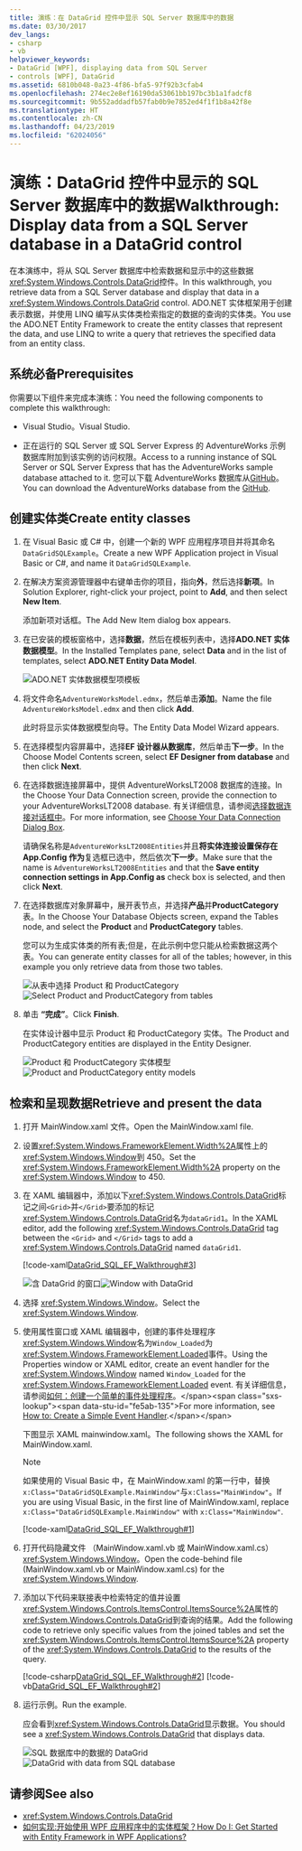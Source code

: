 ```yaml
---
title: 演练：在 DataGrid 控件中显示 SQL Server 数据库中的数据
ms.date: 03/30/2017
dev_langs:
- csharp
- vb
helpviewer_keywords:
- DataGrid [WPF], displaying data from SQL Server
- controls [WPF], DataGrid
ms.assetid: 6810b048-0a23-4f86-bfa5-97f92b3cfab4
ms.openlocfilehash: 274ec2e8ef16190da53061bb197bc3b1a1fadcf8
ms.sourcegitcommit: 9b552addadfb57fab0b9e7852ed4f1f1b8a42f8e
ms.translationtype: HT
ms.contentlocale: zh-CN
ms.lasthandoff: 04/23/2019
ms.locfileid: "62024056"
---
```

# <a name="walkthrough-display-data-from-a-sql-server-database-in-a-datagrid-control"></a><span data-ttu-id="fe5ab-102">演练：DataGrid 控件中显示的 SQL Server 数据库中的数据</span><span class="sxs-lookup"><span data-stu-id="fe5ab-102">Walkthrough: Display data from a SQL Server database in a DataGrid control</span></span>

<span data-ttu-id="fe5ab-103">在本演练中，将从 SQL Server 数据库中检索数据和显示中的这些数据<xref:System.Windows.Controls.DataGrid>控件。</span><span class="sxs-lookup"><span data-stu-id="fe5ab-103">In this walkthrough, you retrieve data from a SQL Server database and display that data in a <xref:System.Windows.Controls.DataGrid> control.</span></span> <span data-ttu-id="fe5ab-104">ADO.NET 实体框架用于创建表示数据，并使用 LINQ 编写从实体类检索指定的数据的查询的实体类。</span><span class="sxs-lookup"><span data-stu-id="fe5ab-104">You use the ADO.NET Entity Framework to create the entity classes that represent the data, and use LINQ to write a query that retrieves the specified data from an entity class.</span></span>

## <a name="prerequisites"></a><span data-ttu-id="fe5ab-105">系统必备</span><span class="sxs-lookup"><span data-stu-id="fe5ab-105">Prerequisites</span></span>

<span data-ttu-id="fe5ab-106">你需要以下组件来完成本演练：</span><span class="sxs-lookup"><span data-stu-id="fe5ab-106">You need the following components to complete this walkthrough:</span></span>

- <span data-ttu-id="fe5ab-107">Visual Studio。</span><span class="sxs-lookup"><span data-stu-id="fe5ab-107">Visual Studio.</span></span>

- <span data-ttu-id="fe5ab-108">正在运行的 SQL Server 或 SQL Server Express 的 AdventureWorks 示例数据库附加到该实例的访问权限。</span><span class="sxs-lookup"><span data-stu-id="fe5ab-108">Access to a running instance of SQL Server or SQL Server Express that has the AdventureWorks sample database attached to it.</span></span> <span data-ttu-id="fe5ab-109">您可以下载 AdventureWorks 数据库从[GitHub](https://github.com/Microsoft/sql-server-samples/releases)。</span><span class="sxs-lookup"><span data-stu-id="fe5ab-109">You can download the AdventureWorks database from the [GitHub](https://github.com/Microsoft/sql-server-samples/releases).</span></span>

## <a name="create-entity-classes"></a><span data-ttu-id="fe5ab-110">创建实体类</span><span class="sxs-lookup"><span data-stu-id="fe5ab-110">Create entity classes</span></span>

1. <span data-ttu-id="fe5ab-111">在 Visual Basic 或 C# 中，创建一个新的 WPF 应用程序项目并将其命名`DataGridSQLExample`。</span><span class="sxs-lookup"><span data-stu-id="fe5ab-111">Create a new WPF Application project in Visual Basic or C#, and name it `DataGridSQLExample`.</span></span>

2. <span data-ttu-id="fe5ab-112">在解决方案资源管理器中右键单击你的项目，指向**外**，然后选择**新项**。</span><span class="sxs-lookup"><span data-stu-id="fe5ab-112">In Solution Explorer, right-click your project, point to **Add**, and then select **New Item**.</span></span>

     <span data-ttu-id="fe5ab-113">添加新项对话框。</span><span class="sxs-lookup"><span data-stu-id="fe5ab-113">The Add New Item dialog box appears.</span></span>

3. <span data-ttu-id="fe5ab-114">在已安装的模板窗格中，选择**数据**，然后在模板列表中，选择**ADO.NET 实体数据模型**。</span><span class="sxs-lookup"><span data-stu-id="fe5ab-114">In the Installed Templates pane, select **Data** and in the list of templates, select **ADO.NET Entity Data Model**.</span></span>

     ![ADO.NET 实体数据模型项模板](../../wcf/feature-details/./media/ado-net-entity-data-model-item-template.png)

4. <span data-ttu-id="fe5ab-116">将文件命名`AdventureWorksModel.edmx`，然后单击**添加**。</span><span class="sxs-lookup"><span data-stu-id="fe5ab-116">Name the file `AdventureWorksModel.edmx` and then click **Add**.</span></span>

     <span data-ttu-id="fe5ab-117">此时将显示实体数据模型向导。</span><span class="sxs-lookup"><span data-stu-id="fe5ab-117">The Entity Data Model Wizard appears.</span></span>

5. <span data-ttu-id="fe5ab-118">在选择模型内容屏幕中，选择**EF 设计器从数据库**，然后单击**下一步**。</span><span class="sxs-lookup"><span data-stu-id="fe5ab-118">In the Choose Model Contents screen, select **EF Designer from database** and then click **Next**.</span></span>

6. <span data-ttu-id="fe5ab-119">在选择数据连接屏幕中，提供 AdventureWorksLT2008 数据库的连接。</span><span class="sxs-lookup"><span data-stu-id="fe5ab-119">In the Choose Your Data Connection screen, provide the connection to your AdventureWorksLT2008 database.</span></span> <span data-ttu-id="fe5ab-120">有关详细信息，请参阅[选择数据连接对话框中](https://go.microsoft.com/fwlink/?LinkId=160190)。</span><span class="sxs-lookup"><span data-stu-id="fe5ab-120">For more information, see [Choose Your Data Connection Dialog Box](https://go.microsoft.com/fwlink/?LinkId=160190).</span></span>

    <span data-ttu-id="fe5ab-121">请确保名称是`AdventureWorksLT2008Entities`并且**将实体连接设置保存在 App.Config 作为**复选框已选中，然后依次**下一步**。</span><span class="sxs-lookup"><span data-stu-id="fe5ab-121">Make sure that the name is `AdventureWorksLT2008Entities` and that the **Save entity connection settings in App.Config as** check box is selected, and then click **Next**.</span></span>

7. <span data-ttu-id="fe5ab-122">在选择数据库对象屏幕中，展开表节点，并选择**产品**并**ProductCategory**表。</span><span class="sxs-lookup"><span data-stu-id="fe5ab-122">In the Choose Your Database Objects screen, expand the Tables node, and select the **Product** and **ProductCategory** tables.</span></span>

     <span data-ttu-id="fe5ab-123">您可以为生成实体类的所有表;但是，在此示例中您只能从检索数据这两个表。</span><span class="sxs-lookup"><span data-stu-id="fe5ab-123">You can generate entity classes for all of the tables; however, in this example you only retrieve data from those two tables.</span></span>

     <span data-ttu-id="fe5ab-124">![从表中选择 Product 和 ProductCategory](./media/datagrid-sql-ef-step4.png "DataGrid_SQL_EF_Step4")</span><span class="sxs-lookup"><span data-stu-id="fe5ab-124">![Select Product and ProductCategory from tables](./media/datagrid-sql-ef-step4.png "DataGrid_SQL_EF_Step4")</span></span>

8. <span data-ttu-id="fe5ab-125">单击 **“完成”**。</span><span class="sxs-lookup"><span data-stu-id="fe5ab-125">Click **Finish**.</span></span>

     <span data-ttu-id="fe5ab-126">在实体设计器中显示 Product 和 ProductCategory 实体。</span><span class="sxs-lookup"><span data-stu-id="fe5ab-126">The Product and ProductCategory entities are displayed in the Entity Designer.</span></span>

     <span data-ttu-id="fe5ab-127">![Product 和 ProductCategory 实体模型](./media/datagrid-sql-ef-step5.png "DataGrid_SQL_EF_Step5")</span><span class="sxs-lookup"><span data-stu-id="fe5ab-127">![Product and ProductCategory entity models](./media/datagrid-sql-ef-step5.png "DataGrid_SQL_EF_Step5")</span></span>

## <a name="retrieve-and-present-the-data"></a><span data-ttu-id="fe5ab-128">检索和呈现数据</span><span class="sxs-lookup"><span data-stu-id="fe5ab-128">Retrieve and present the data</span></span>

1. <span data-ttu-id="fe5ab-129">打开 MainWindow.xaml 文件。</span><span class="sxs-lookup"><span data-stu-id="fe5ab-129">Open the MainWindow.xaml file.</span></span>

2. <span data-ttu-id="fe5ab-130">设置<xref:System.Windows.FrameworkElement.Width%2A>属性上的<xref:System.Windows.Window>到 450。</span><span class="sxs-lookup"><span data-stu-id="fe5ab-130">Set the <xref:System.Windows.FrameworkElement.Width%2A> property on the <xref:System.Windows.Window> to 450.</span></span>

3. <span data-ttu-id="fe5ab-131">在 XAML 编辑器中，添加以下<xref:System.Windows.Controls.DataGrid>标记之间`<Grid>`并`</Grid>`要添加的标记<xref:System.Windows.Controls.DataGrid>名为`dataGrid1`。</span><span class="sxs-lookup"><span data-stu-id="fe5ab-131">In the XAML editor, add the following <xref:System.Windows.Controls.DataGrid> tag between the `<Grid>` and `</Grid>` tags to add a <xref:System.Windows.Controls.DataGrid> named `dataGrid1`.</span></span>

     [!code-xaml[DataGrid_SQL_EF_Walkthrough#3](~/samples/snippets/csharp/VS_Snippets_Wpf/DataGrid_SQL_EF_Walkthrough/CS/MainWindow.xaml#3)]

     <span data-ttu-id="fe5ab-132">![含 DataGrid 的窗口](./media/datagrid-sql-ef-step6.png "DataGrid_SQL_EF_Step6")</span><span class="sxs-lookup"><span data-stu-id="fe5ab-132">![Window with DataGrid](./media/datagrid-sql-ef-step6.png "DataGrid_SQL_EF_Step6")</span></span>

4. <span data-ttu-id="fe5ab-133">选择 <xref:System.Windows.Window>。</span><span class="sxs-lookup"><span data-stu-id="fe5ab-133">Select the <xref:System.Windows.Window>.</span></span>

5. <span data-ttu-id="fe5ab-134">使用属性窗口或 XAML 编辑器中，创建的事件处理程序<xref:System.Windows.Window>名为`Window_Loaded`为<xref:System.Windows.FrameworkElement.Loaded>事件。</span><span class="sxs-lookup"><span data-stu-id="fe5ab-134">Using the Properties window or XAML editor, create an event handler for the <xref:System.Windows.Window> named `Window_Loaded` for the <xref:System.Windows.FrameworkElement.Loaded> event.</span></span> <span data-ttu-id="fe5ab-135">有关详细信息，请参阅[如何：创建一个简单的事件处理程序](https://docs.microsoft.com/previous-versions/visualstudio/visual-studio-2010/bb675300(v=vs.100))。</span><span class="sxs-lookup"><span data-stu-id="fe5ab-135">For more information, see [How to: Create a Simple Event Handler](https://docs.microsoft.com/previous-versions/visualstudio/visual-studio-2010/bb675300(v=vs.100)).</span></span>

     <span data-ttu-id="fe5ab-136">下图显示 XAML mainwindow.xaml。</span><span class="sxs-lookup"><span data-stu-id="fe5ab-136">The following shows the XAML for MainWindow.xaml.</span></span>

    > [!NOTE]
    > <span data-ttu-id="fe5ab-137">如果使用的 Visual Basic 中，在 MainWindow.xaml 的第一行中，替换`x:Class="DataGridSQLExample.MainWindow"`与`x:Class="MainWindow"`。</span><span class="sxs-lookup"><span data-stu-id="fe5ab-137">If you are using Visual Basic, in the first line of MainWindow.xaml, replace `x:Class="DataGridSQLExample.MainWindow"` with `x:Class="MainWindow"`.</span></span>

     [!code-xaml[DataGrid_SQL_EF_Walkthrough#1](~/samples/snippets/csharp/VS_Snippets_Wpf/DataGrid_SQL_EF_Walkthrough/CS/MainWindow.xaml#1)]

6. <span data-ttu-id="fe5ab-138">打开代码隐藏文件 （MainWindow.xaml.vb 或 MainWindow.xaml.cs） <xref:System.Windows.Window>。</span><span class="sxs-lookup"><span data-stu-id="fe5ab-138">Open the code-behind file (MainWindow.xaml.vb or MainWindow.xaml.cs) for the <xref:System.Windows.Window>.</span></span>

7. <span data-ttu-id="fe5ab-139">添加以下代码来联接表中检索特定的值并设置<xref:System.Windows.Controls.ItemsControl.ItemsSource%2A>属性的<xref:System.Windows.Controls.DataGrid>到查询的结果。</span><span class="sxs-lookup"><span data-stu-id="fe5ab-139">Add the following code to retrieve only specific values from the joined tables and set the <xref:System.Windows.Controls.ItemsControl.ItemsSource%2A> property of the <xref:System.Windows.Controls.DataGrid> to the results of the query.</span></span>

     [!code-csharp[DataGrid_SQL_EF_Walkthrough#2](~/samples/snippets/csharp/VS_Snippets_Wpf/DataGrid_SQL_EF_Walkthrough/CS/MainWindow.xaml.cs#2)]
     [!code-vb[DataGrid_SQL_EF_Walkthrough#2](~/samples/snippets/visualbasic/VS_Snippets_Wpf/DataGrid_SQL_EF_Walkthrough/VB/MainWindow.xaml.vb#2)]

8. <span data-ttu-id="fe5ab-140">运行示例。</span><span class="sxs-lookup"><span data-stu-id="fe5ab-140">Run the example.</span></span>

     <span data-ttu-id="fe5ab-141">应会看到<xref:System.Windows.Controls.DataGrid>显示数据。</span><span class="sxs-lookup"><span data-stu-id="fe5ab-141">You should see a <xref:System.Windows.Controls.DataGrid> that displays data.</span></span>

     <span data-ttu-id="fe5ab-142">![SQL 数据库中的数据的 DataGrid](./media/datagrid-sql-ef-step7.png "DataGrid_SQL_EF_Step7")</span><span class="sxs-lookup"><span data-stu-id="fe5ab-142">![DataGrid with data from SQL database](./media/datagrid-sql-ef-step7.png "DataGrid_SQL_EF_Step7")</span></span>

## <a name="see-also"></a><span data-ttu-id="fe5ab-143">请参阅</span><span class="sxs-lookup"><span data-stu-id="fe5ab-143">See also</span></span>

- <xref:System.Windows.Controls.DataGrid>
- [<span data-ttu-id="fe5ab-144">如何实现:开始使用 WPF 应用程序中的实体框架？</span><span class="sxs-lookup"><span data-stu-id="fe5ab-144">How Do I: Get Started with Entity Framework in WPF Applications?</span></span>](https://go.microsoft.com/fwlink/?LinkId=159868)